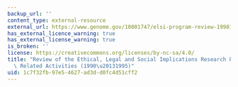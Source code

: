 ```yaml
---
backup_url: ''
content_type: external-resource
external_url: https://www.genome.gov/10001747/elsi-program-review-19901995
has_external_licence_warning: true
has_external_license_warning: true
is_broken: ''
license: https://creativecommons.org/licenses/by-nc-sa/4.0/
title: "Review of the Ethical, Legal and Social Implications Research Program and\
  \ Related Activities (1990\u20131995)"
uid: 1c7f32fb-97e5-4627-ad3d-d0fc4d51cff2
---
```

